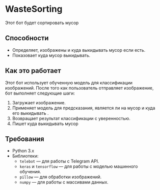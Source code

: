 # WasteSorting

Этот бот будет сортировать мусор

## Способности

- Определяет, изображены и куда выкидывать мусор если есть.
- Показовает куда мусор выкидывать.


## Как это работает

Этот бот использует обученную модель для классификации изображений. После того как пользователь отправляет изображение, бот выполняет следующие шаги:

1. Загружает изображение.
2. Применяет модель для предсказания, является ли на мусор и куда его выкидывать .
3. Возвращает результат классификации с уверенностью.
4. Пишет куда выкидывать мусор

## Требования

- Python 3.x
- Библиотеки:
  - `telebot` — для работы с Telegram API.
  - `keras` и `tensorflow` — для работы с моделью машинного обучения.
  - `pillow` — для обработки изображений.
  - `numpy` — для работы с массивами данных.
